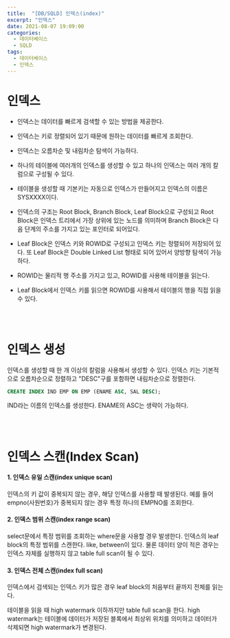 ```yaml
---
title:  "[DB/SQLD] 인덱스(index)"
excerpt: "인덱스"
date: 2021-08-07 19:09:00
categories:
  - 데이터베이스
  - SQLD 
tags:
  - 데이터베이스
  - 인덱스
---
```


# 인덱스

- 인덱스는 데이터를 빠르게 검색할 수 있는 방법을 제공한다.

- 인덱스는 키로 정렬되어 있기 때문에 원하는 데이터를 빠르게 조회한다.

- 인덱스는 오름차순 및 내림차순 탐색이 가능하다.

- 하나의 테이블에 여러개의 인덱스를 생성할 수 있고 하나의 인덱스는 여러 개의 칼럼으로 구성될 수 있다.

- 테이블을 생성할 때 기본키는 자동으로 인덱스가 만들어지고 인덱스의 이름은 SYSXXXX이다.

- 인덱스의 구조는 Root Block, Branch Block, Leaf Block으로 구성되고 Root Block은 인덱스 트리에서 가장 상위에 있는 노드를 의미하며 Branch Block은 다음 단계의 주소를 가지고 있는 포인터로 되어있다.

- Leaf Block은 인덱스 키와 ROWID로 구성되고 인덱스 키는 정렬되어 저장되어 있다. 또 Leaf Block은 Double Linked List 형태로 되어 있어서 양방향 탐색이 가능하다.

- ROWID는 물리적 행 주소를 가지고 있고, ROWID를 사용해 테이블을 읽는다.

- Leaf Block에서 인덱스 키를 읽으면 ROWID를 사용해서 테이블의 행을 직접 읽을 수 있다.

<br>
<br>

# 인덱스 생성

인덱스를 생성할 때 한 개 이상의 칼럼을 사용해서 생성할 수 있다.
인덱스 키는 기본적으로 오름차순으로 정렬하고 "DESC"구를 포함하면 내림차순으로 정렬한다.


```sql
CREATE INDEX IND EMP ON EMP (ENAME ASC, SAL DESC);
```
IND라는 이름의 인덱스를 생성한다. ENAME의 ASC는 생략이 가능하다.

<br>
<br>

# 인덱스 스캔(Index Scan)

#### 1. 인덱스 유일 스캔(index unique scan)

인덱스의 키 값이 중복되지 않는 경우, 해당 인덱스를 사용할 때 발생된다.
예를 들어 empno(사원번호)가 중복되지 않는 경우 특정 하나의 EMPNO를 조회한다.

#### 2. 인덱스 범위 스캔(index range scan)

select문에서 특정 범위를 조회하는 where문을 사용할 경우 발생한다. 인덱스의 leaf block의 특정 범위를 스캔한다.
like, between이 있다. 물론 데이터 양이 적은 경우는 인덱스 자체를 실행하지 않고 table full scan이 될 수 있다.


#### 3. 인덱스 전체 스캔(index full scan)

인덱스에서 검색되는 인덱스 키가 많은 경우 leaf block의 처음부터 끝까지 전체를 읽는다.

테이블을 읽을 때 high watermark 이하까지만 table full scan을 한다.
high watermark는 테이블에 데이터가 저장된 블록에서 최상위 위치를 의미하고 데이터가 삭제되면 high watermark가 변경된다.

